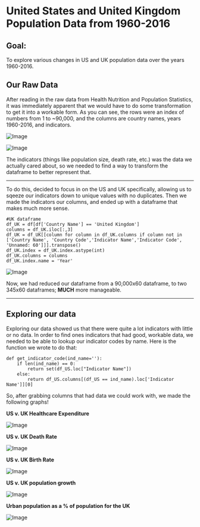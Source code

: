 # United States and United Kingdom Population Data from 1960-2016

## Goal:
To explore various changes in US and UK population data over the years 1960-2016.


## Our Raw Data



After reading in the raw data from Health Nutrition and Population Statistics, it was immediately apparent that we would have to do some transformation to get it into a workable form. As you can see, the rows were an index of numbers from 1 to ~90,000, and the columns are country names, years 1960-2016, and indicators.



![Image](https://imgur.com/kmSFYlx.png)

![Image](https://imgur.com/JSbVIxv.png)



The indicators (things like population size, death rate, etc.) was the data we actually cared about, so we needed to find a way to transform the dataframe to better represent that.

--- 

To do this, decided to focus in on the US and UK specifically, allowing us to sqeeze our indicators down to unique values with no duplicates. Then we made the indicators our columns, and ended up with a dataframe that makes much more sense. 

```
#UK dataframe
df_UK = df[df['Country Name'] == 'United Kingdom']
columns = df_UK.iloc[:,3]
df_UK = df_UK[[column for column in df_UK.columns if column not in ['Country Name', 'Country Code','Indicator Name','Indicator Code', 'Unnamed: 60']]].transpose()
df_UK.index = df_UK.index.astype(int)
df_UK.columns = columns
df_UK.index.name = 'Year'
```

 
![Image](https://imgur.com/HWzINGo.png)
 

Now, we had reduced our dataframe from a 90,000x60 dataframe, to two 345x60 dataframes; **MUCH** more manageable.

--- 

## Exploring our data

Exploring our data showed us that there were quite a lot indicators with little or no data. In order to find ones indicators that had good, workable data, we needed to be able to lookup our indicator codes by name. Here is the function we wrote to do that:

```
def get_indicator_code(ind_name=''):
    if len(ind_name) == 0:
        return set(df_US.loc["Indicator Name"])
    else:
        return df_US.columns[(df_US == ind_name).loc['Indicator Name']][0] 
```

So, after grabbing columns that had data we could work with, we made the following graphs!


**US v. UK Healthcare Expenditure**

![Image](https://imgur.com/yMsg4GX.png)

**US v. UK Death Rate**

![Image](https://i.imgur.com/UTs4r1C.png)

**US v. UK Birth Rate**

![Image](https://i.imgur.com/KQ8SqkT.png)

**US v. UK population growth**

![Image](https://i.imgur.com/k8rTEbW.png)

**Urban population as a % of population for the UK**

![Image](https://i.imgur.com/7ATIEOq.png)
